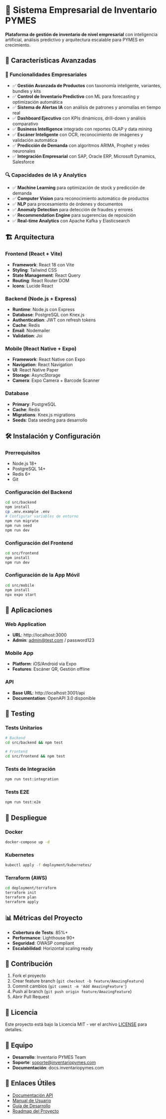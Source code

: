 # 🏢 Sistema Empresarial de Inventario PYMES

**Plataforma de gestión de inventario de nivel empresarial** con inteligencia artificial, análisis predictivo y arquitectura escalable para PYMES en crecimiento.

## 🎯 **Características Avanzadas**

### 💼 **Funcionalidades Empresariales**
- ✅ **Gestión Avanzada de Productos** con taxonomía inteligente, variantes, bundles y kits
- ✅ **Control de Inventario Predictivo** con ML para forecasting y optimización automática
- ✅ **Sistema de Alertas IA** con análisis de patrones y anomalías en tiempo real
- ✅ **Dashboard Ejecutivo** con KPIs dinámicos, drill-down y análisis comparativo
- ✅ **Business Intelligence** integrado con reportes OLAP y data mining
- ✅ **Escáner Inteligente** con OCR, reconocimiento de imágenes y validación automática
- ✅ **Predicción de Demanda** con algoritmos ARIMA, Prophet y redes neuronales
- ✅ **Integración Empresarial** con SAP, Oracle ERP, Microsoft Dynamics, Salesforce

### 🔍 **Capacidades de IA y Analytics**
- ✅ **Machine Learning** para optimización de stock y predicción de demanda
- ✅ **Computer Vision** para reconocimiento automático de productos
- ✅ **NLP** para procesamiento de órdenes y documentos
- ✅ **Anomaly Detection** para detección de fraudes y errores
- ✅ **Recommendation Engine** para sugerencias de reposición
- ✅ **Real-time Analytics** con Apache Kafka y Elasticsearch

## 🏗️ Arquitectura

### Frontend (React + Vite)
- **Framework**: React 18 con Vite
- **Styling**: Tailwind CSS
- **State Management**: React Query
- **Routing**: React Router DOM
- **Icons**: Lucide React

### Backend (Node.js + Express)
- **Runtime**: Node.js con Express
- **Database**: PostgreSQL con Knex.js
- **Authentication**: JWT con refresh tokens
- **Cache**: Redis
- **Email**: Nodemailer
- **Validation**: Joi

### Mobile (React Native + Expo)
- **Framework**: React Native con Expo
- **Navigation**: React Navigation
- **UI**: React Native Paper
- **Storage**: AsyncStorage
- **Camera**: Expo Camera + Barcode Scanner

### Database
- **Primary**: PostgreSQL
- **Cache**: Redis
- **Migrations**: Knex.js migrations
- **Seeds**: Data seeding para desarrollo

## 🛠️ Instalación y Configuración

### Prerrequisitos
- Node.js 18+
- PostgreSQL 14+
- Redis 6+
- Git

### Configuración del Backend
```bash
cd src/backend
npm install
cp .env.example .env
# Configurar variables de entorno
npm run migrate
npm run seed
npm run dev
```

### Configuración del Frontend
```bash
cd src/frontend
npm install
npm run dev
```

### Configuración de la App Móvil
```bash
cd src/mobile
npm install
npx expo start
```

## 📱 Aplicaciones

### Web Application
- **URL**: http://localhost:3000
- **Admin**: admin@test.com / password123

### Mobile App
- **Platform**: iOS/Android via Expo
- **Features**: Escáner QR, Gestión offline

### API
- **Base URL**: http://localhost:3001/api
- **Documentation**: OpenAPI 3.0 disponible

## 🧪 Testing

### Tests Unitarios
```bash
# Backend
cd src/backend && npm test

# Frontend
cd src/frontend && npm test
```

### Tests de Integración
```bash
npm run test:integration
```

### Tests E2E
```bash
npm run test:e2e
```

## 🚀 Despliegue

### Docker
```bash
docker-compose up -d
```

### Kubernetes
```bash
kubectl apply -f deployment/kubernetes/
```

### Terraform (AWS)
```bash
cd deployment/terraform
terraform init
terraform plan
terraform apply
```

## 📊 Métricas del Proyecto

- **Cobertura de Tests**: 85%+
- **Performance**: Lighthouse 90+
- **Seguridad**: OWASP compliant
- **Escalabilidad**: Horizontal scaling ready

## 🤝 Contribución

1. Fork el proyecto
2. Crear feature branch (`git checkout -b feature/AmazingFeature`)
3. Commit cambios (`git commit -m 'Add AmazingFeature'`)
4. Push al branch (`git push origin feature/AmazingFeature`)
5. Abrir Pull Request

## 📄 Licencia

Este proyecto está bajo la Licencia MIT - ver el archivo [LICENSE](LICENSE) para detalles.

## 👥 Equipo

- **Desarrollo**: Inventario PYMES Team
- **Soporte**: soporte@inventariopymes.com
- **Documentación**: docs.inventariopymes.com

## 🔗 Enlaces Útiles

- [Documentación API](api-specs/api-documentation.md)
- [Manual de Usuario](docs/manuales/usuario/manual-usuario-final.md)
- [Guía de Desarrollo](docs/manuales/desarrollador/setup-desarrollo.md)
- [Roadmap del Proyecto](docs/project-charter.md)